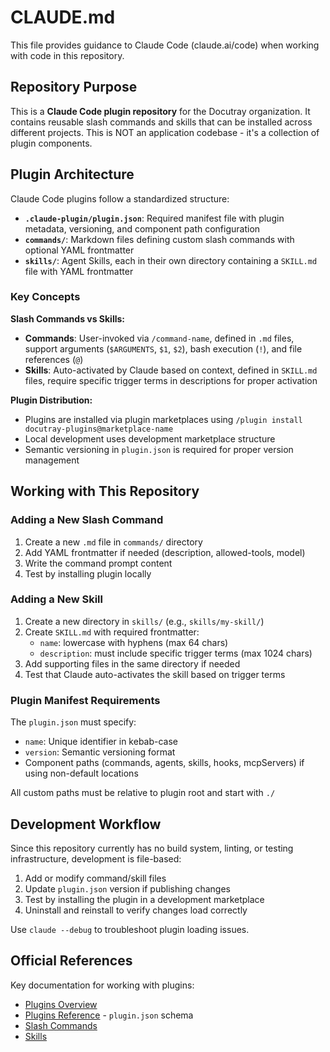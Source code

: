 # CLAUDE.md

This file provides guidance to Claude Code (claude.ai/code) when working with code in this repository.

## Repository Purpose

This is a **Claude Code plugin repository** for the Docutray organization. It contains reusable slash commands and skills that can be installed across different projects. This is NOT an application codebase - it's a collection of plugin components.

## Plugin Architecture

Claude Code plugins follow a standardized structure:

- **`.claude-plugin/plugin.json`**: Required manifest file with plugin metadata, versioning, and component path configuration
- **`commands/`**: Markdown files defining custom slash commands with optional YAML frontmatter
- **`skills/`**: Agent Skills, each in their own directory containing a `SKILL.md` file with YAML frontmatter

### Key Concepts

**Slash Commands vs Skills:**
- **Commands**: User-invoked via `/command-name`, defined in `.md` files, support arguments (`$ARGUMENTS`, `$1`, `$2`), bash execution (`!`), and file references (`@`)
- **Skills**: Auto-activated by Claude based on context, defined in `SKILL.md` files, require specific trigger terms in descriptions for proper activation

**Plugin Distribution:**
- Plugins are installed via plugin marketplaces using `/plugin install docutray-plugins@marketplace-name`
- Local development uses development marketplace structure
- Semantic versioning in `plugin.json` is required for proper version management

## Working with This Repository

### Adding a New Slash Command

1. Create a new `.md` file in `commands/` directory
2. Add YAML frontmatter if needed (description, allowed-tools, model)
3. Write the command prompt content
4. Test by installing plugin locally

### Adding a New Skill

1. Create a new directory in `skills/` (e.g., `skills/my-skill/`)
2. Create `SKILL.md` with required frontmatter:
   - `name`: lowercase with hyphens (max 64 chars)
   - `description`: must include specific trigger terms (max 1024 chars)
3. Add supporting files in the same directory if needed
4. Test that Claude auto-activates the skill based on trigger terms

### Plugin Manifest Requirements

The `plugin.json` must specify:
- `name`: Unique identifier in kebab-case
- `version`: Semantic versioning format
- Component paths (commands, agents, skills, hooks, mcpServers) if using non-default locations

All custom paths must be relative to plugin root and start with `./`

## Development Workflow

Since this repository currently has no build system, linting, or testing infrastructure, development is file-based:

1. Add or modify command/skill files
2. Update `plugin.json` version if publishing changes
3. Test by installing the plugin in a development marketplace
4. Uninstall and reinstall to verify changes load correctly

Use `claude --debug` to troubleshoot plugin loading issues.

## Official References

Key documentation for working with plugins:
- [Plugins Overview](https://docs.claude.com/en/docs/claude-code/plugins)
- [Plugins Reference](https://docs.claude.com/en/docs/claude-code/plugins-reference) - `plugin.json` schema
- [Slash Commands](https://docs.claude.com/en/docs/claude-code/slash-commands)
- [Skills](https://docs.claude.com/en/docs/claude-code/skills)
